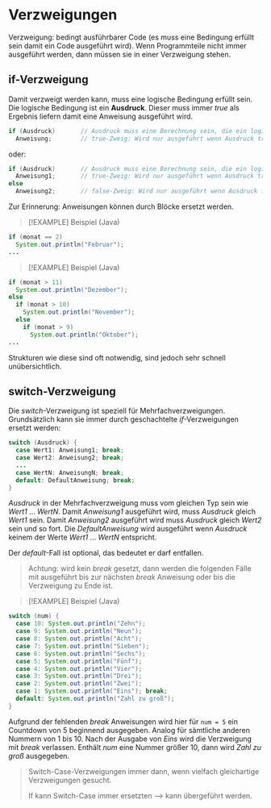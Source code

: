 # Verzweigungen

Verzweigung: bedingt ausführbarer Code (es muss eine Bedingung erfüllt sein damit ein Code ausgeführt wird). Wenn Programmteile nicht immer ausgeführt werden, dann müssen sie in einer Verzweigung stehen.

## if-Verzweigung

Damit verzweigt werden kann, muss eine logische Bedingung erfüllt sein. Die logische Bedingung ist ein **Ausdruck**. Dieser muss immer *true* als Ergebnis liefern damit eine Anweisung ausgeführt wird.

```java
if (Ausdruck)		// Ausdruck muss eine Berechnung sein, die ein logisches Ergebnis (true/false) liefert.
  Anweisung;		// true-Zweig: Wird nur ausgeführt wenn Ausdruck true liefert.
```

oder:

```java
if (Ausdruck)		// Ausdruck muss eine Berechnung sein, die ein logisches Ergebnis (true/false) liefert.
  Anweisung1;		// true-Zweig: Wird nur ausgeführt wenn Ausdruck true liefert.
else
  Anweisung2;		// false-Zweig: Wird nur ausgeführt wenn Ausdruck false liefert.
```

Zur Erinnerung: Anweisungen können durch Blöcke ersetzt werden.

> [!EXAMPLE] Beispiel (Java)
```java
if (monat == 2)
  System.out.println("Februar");
...
```

> [!EXAMPLE] Beispiel (Java)
```java
if (monat > 11)
  System.out.println("Dezember");
else
  if (monat > 10)
    System.out.println("November");
  else
    if (monat > 9)
      System.out.println("Oktober");
...
```

Strukturen wie diese sind oft notwendig, sind jedoch sehr schnell unübersichtlich.

## switch-Verzweigung

Die *switch*-Verzweigung ist speziell für Mehrfachverzweigungen. Grundsätzlich kann sie immer durch geschachtelte *if*-Verzweigungen ersetzt werden:

```java
switch (Ausdruck) {
  case Wert1: Anweisung1; break;
  case Wert2: Anweisung2; break;
  ...
  case WertN: AnweisungN; break;
  default: DefaultAnweisung; break;
}
```

*Ausdruck* in der Mehrfachverzweigung muss vom gleichen Typ sein wie *Wert1* … *WertN*. Damit *Anweisung1* ausgeführt wird, muss *Ausdruck* gleich *Wert1* sein. Damit *Anweisung2* ausgeführt wird muss *Ausdruck* gleich *Wert2* sein und so fort. Die *DefaultAnweisung* wird ausgeführt wenn *Ausdruck* keinem der Werte *Wert1* … *WertN* entspricht.

Der *default*-Fall ist optional, das bedeutet er darf entfallen.

> Achtung: wird kein *break* gesetzt, dann werden die folgenden Fälle mit ausgeführt bis zur nächsten *break* Anweisung oder bis die Verzweigung zu Ende ist.

> [!EXAMPLE] Beispiel (Java)
```java
switch (num) {
  case 10: System.out.println("Zehn");
  case 9: System.out.println("Neun");
  case 8: System.out.println("Acht");
  case 7: System.out.println("Sieben");
  case 6: System.out.println("Sechs");
  case 5: System.out.println("Fünf");
  case 4: System.out.println("Vier");
  case 3: System.out.println("Drei");
  case 2: System.out.println("Zwei");
  case 1: System.out.println("Eins"); break;
  default: System.out.println("Zahl zu groß");
}
```

Aufgrund der fehlenden *break* Anweisungen wird hier für `num = 5` ein Countdown von 5 beginnend ausgegeben. Analog für sämtliche anderen Nummern von 1 bis 10. Nach der Ausgabe von *Eins* wird die Verzweigung mit *break* verlassen. Enthält *num* eine Nummer größer 10, dann wird *Zahl zu groß* ausgegeben.

> Switch-Case-Verzweigungen immer dann, wenn vielfach gleichartige Verzweigungen gesucht.
>
> If kann Switch-Case immer ersetzten --> kann übergeführt werden.
